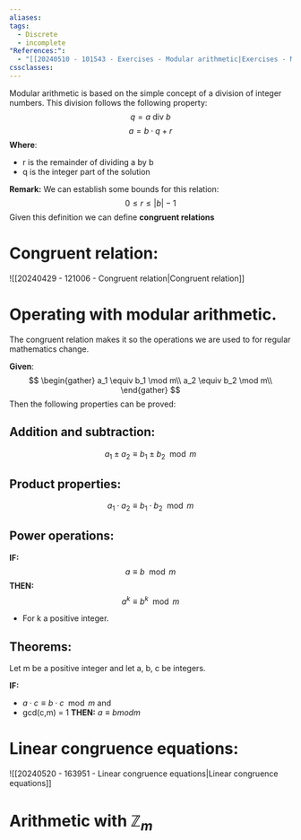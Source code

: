 ```yaml
---
aliases: 
tags:
  - Discrete
  - incomplete
"References:":
  - "[[20240510 - 101543 - Exercises - Modular arithmetic|Exercises - Modular arithmetic]]"
cssclasses:
---
```

Modular arithmetic is based on the simple concept of a division of integer numbers. This division follows the following property: 
$$
q = a \text{ div } b 
$$
$$
a = b \cdot q + r
$$
**Where**: 
+ r is the remainder of dividing a by b
+ q is the integer part of the solution 

**Remark:** 
We can establish some bounds for this relation: 
$$
0 \leq r \leq |b| -1
$$
Given this definition we can define **congruent relations** 
# Congruent relation: 
![[20240429 - 121006 - Congruent relation|Congruent relation]]

# Operating with modular arithmetic.
The congruent relation makes it so the operations we are used to for regular mathematics change. 

**Given**: 
$$
\begin{gather}
a_1 \equiv  b_1 \mod m\\
a_2 \equiv  b_2 \mod m\\
\end{gather}
$$
Then the following properties can be proved: 

## Addition and subtraction: 

$$
a_1 \pm a_2 \equiv b_1 \pm b_2 \mod m
$$
## Product properties: 
$$
a_1 \cdot a_2 \equiv b_1 \cdot b_2 \mod m
$$
## Power operations:
**IF:**
$$
a \equiv b \mod m
$$
**THEN:**
$$
a^k \equiv b^k \mod m
$$
+ For k a positive integer.

## Theorems: 

Let m be a positive integer and let a, b, c be integers. 

**IF:**
+ $a \cdot c \equiv b \cdot c \mod m$
and
+ gcd(c,m) = 1
**THEN:**
$a\equiv b mod m$

# Linear congruence equations: 
![[20240520 - 163951 - Linear congruence equations|Linear congruence equations]]
# Arithmetic with $\mathbb{Z}_m$
